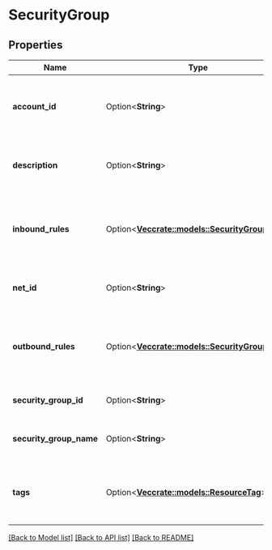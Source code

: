 # SecurityGroup

## Properties

Name | Type | Description | Notes
------------ | ------------- | ------------- | -------------
**account_id** | Option<**String**> | The account ID that has been granted permission. | [optional]
**description** | Option<**String**> | The description of the security group. | [optional]
**inbound_rules** | Option<[**Vec<crate::models::SecurityGroupRule>**](SecurityGroupRule.md)> | The inbound rules associated with the security group. | [optional]
**net_id** | Option<**String**> | The ID of the Net for the security group. | [optional]
**outbound_rules** | Option<[**Vec<crate::models::SecurityGroupRule>**](SecurityGroupRule.md)> | The outbound rules associated with the security group. | [optional]
**security_group_id** | Option<**String**> | The ID of the security group. | [optional]
**security_group_name** | Option<**String**> | The name of the security group. | [optional]
**tags** | Option<[**Vec<crate::models::ResourceTag>**](ResourceTag.md)> | One or more tags associated with the security group. | [optional]

[[Back to Model list]](../README.md#documentation-for-models) [[Back to API list]](../README.md#documentation-for-api-endpoints) [[Back to README]](../README.md)


